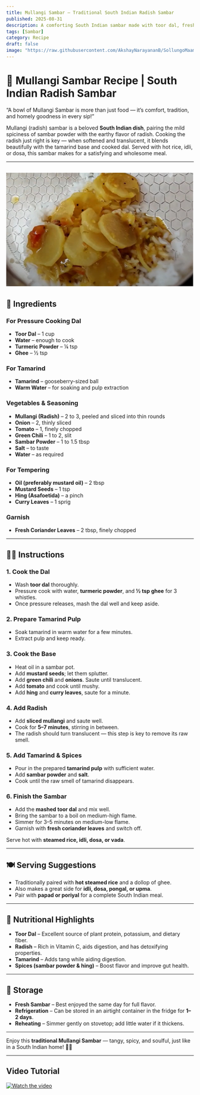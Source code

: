 ```yaml
---
title: Mullangi Sambar – Traditional South Indian Radish Sambar  
published: 2025-08-31  
description: A comforting South Indian sambar made with toor dal, fresh radish slices, tangy tamarind, and aromatic spices. A wholesome dish perfect with rice or idli/dosa!  
tags: [Sambar]  
category: Recipe  
draft: false  
image: "https://raw.githubusercontent.com/AkshayNarayananB/SollungoMaami/master/images/mullangisambar.png"  
---
```


# 🥄 Mullangi Sambar Recipe | South Indian Radish Sambar  

“A bowl of Mullangi Sambar is more than just food — it’s comfort, tradition, and homely goodness in every sip!”  

Mullangi (radish) sambar is a beloved **South Indian dish**, pairing the mild spiciness of sambar powder with the earthy flavor of radish. Cooking the radish just right is key — when softened and translucent, it blends beautifully with the tamarind base and cooked dal. Served with hot rice, idli, or dosa, this sambar makes for a satisfying and wholesome meal.  

---  
![Mullangi Sambar](https://raw.githubusercontent.com/AkshayNarayananB/SollungoMaami/master/images/mullangisambar.png)  
---

## 🛒 Ingredients  

### For Pressure Cooking Dal  
- **Toor Dal** – 1 cup  
- **Water** – enough to cook  
- **Turmeric Powder** – ¼ tsp  
- **Ghee** – ½ tsp  

### For Tamarind  
- **Tamarind** – gooseberry-sized ball  
- **Warm Water** – for soaking and pulp extraction  

### Vegetables & Seasoning  
- **Mullangi (Radish)** – 2 to 3, peeled and sliced into thin rounds  
- **Onion** – 2, thinly sliced  
- **Tomato** – 1, finely chopped  
- **Green Chili** – 1 to 2, slit  
- **Sambar Powder** – 1 to 1.5 tbsp  
- **Salt** – to taste  
- **Water** – as required  

### For Tempering  
- **Oil (preferably mustard oil)** – 2 tbsp  
- **Mustard Seeds** – 1 tsp  
- **Hing (Asafoetida)** – a pinch  
- **Curry Leaves** – 1 sprig  

### Garnish  
- **Fresh Coriander Leaves** – 2 tbsp, finely chopped  

---

## 👩‍🍳 Instructions  

### 1. Cook the Dal  
- Wash **toor dal** thoroughly.  
- Pressure cook with water, **turmeric powder**, and **½ tsp ghee** for 3 whistles.  
- Once pressure releases, mash the dal well and keep aside.  

### 2. Prepare Tamarind Pulp  
- Soak tamarind in warm water for a few minutes.  
- Extract pulp and keep ready.  

### 3. Cook the Base  
- Heat oil in a sambar pot.  
- Add **mustard seeds**; let them splutter.  
- Add **green chili** and **onions**. Saute until translucent.  
- Add **tomato** and cook until mushy.  
- Add **hing** and **curry leaves**, saute for a minute.  

### 4. Add Radish  
- Add **sliced mullangi** and saute well.  
- Cook for **5–7 minutes**, stirring in between.  
- The radish should turn translucent — this step is key to remove its raw smell.  

### 5. Add Tamarind & Spices  
- Pour in the prepared **tamarind pulp** with sufficient water.  
- Add **sambar powder** and **salt**.  
- Cook until the raw smell of tamarind disappears.  

### 6. Finish the Sambar  
- Add the **mashed toor dal** and mix well.  
- Bring the sambar to a boil on medium-high flame.  
- Simmer for 3–5 minutes on medium-low flame.  
- Garnish with **fresh coriander leaves** and switch off.  

Serve hot with **steamed rice, idli, dosa, or vada**.  

---

## 🍽️ Serving Suggestions  

- Traditionally paired with **hot steamed rice** and a dollop of ghee.  
- Also makes a great side for **idli, dosa, pongal, or upma**.  
- Pair with **papad or poriyal** for a complete South Indian meal.  

---

## 🥗 Nutritional Highlights  

- **Toor Dal** – Excellent source of plant protein, potassium, and dietary fiber.  
- **Radish** – Rich in Vitamin C, aids digestion, and has detoxifying properties.  
- **Tamarind** – Adds tang while aiding digestion.  
- **Spices (sambar powder & hing)** – Boost flavor and improve gut health.  

---

## 🧊 Storage  

- **Fresh Sambar** – Best enjoyed the same day for full flavor.  
- **Refrigeration** – Can be stored in an airtight container in the fridge for **1–2 days**.  
- **Reheating** – Simmer gently on stovetop; add little water if it thickens.  

---

Enjoy this **traditional Mullangi Sambar** — tangy, spicy, and soulful, just like in a South Indian home! 🥄✨  

---
## Video Tutorial

[![Watch the video](https://img.youtube.com/vi/q15gUP6qdzs/0.jpg)](https://youtu.be/q15gUP6qdzs?si=mqR2-buQdBbJ3Zd9)
